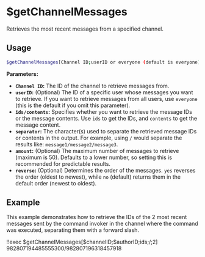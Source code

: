 # $getChannelMessages

Retrieves the most recent messages from a specified channel.

## Usage

```bash
$getChannelMessages[Channel ID;userID or everyone (default is everyone);ids/contents;separator;amount (max 50);reverse (yes/no, default is no)]
```

**Parameters:**

*   **`Channel ID`:**  The ID of the channel to retrieve messages from.
*   **`userID`:** (Optional) The ID of a specific user whose messages you want to retrieve. If you want to retrieve messages from all users, use `everyone` (this is the default if you omit this parameter).
*   **`ids/contents`:**  Specifies whether you want to retrieve the message IDs or the message contents.  Use `ids` to get the IDs, and `contents` to get the message content.
*   **`separator`:**  The character(s) used to separate the retrieved message IDs or contents in the output.  For example, using `/` would separate the results like: `message1/message2/message3`.
*   **`amount`:** (Optional) The maximum number of messages to retrieve (maximum is 50). Defaults to a lower number, so setting this is recommended for predictable results.
*   **`reverse`:** (Optional)  Determines the order of the messages.  `yes` reverses the order (oldest to newest), while `no` (default) returns them in the default order (newest to oldest).

## Example

This example demonstrates how to retrieve the IDs of the 2 most recent messages sent by the command invoker in the channel where the command was executed, separating them with a forward slash.

<discord-messages>
    <discord-message :bot="false" role-color="#ffcc9a" author="Member">
        !!exec $getChannelMessages[$channelID;$authorID;ids;/;2]
    </discord-message>
    <discord-message :bot="true" role-color="#0099ff" author="Custom Command" avatar="https://media.discordapp.net/avatars/725721249652670555/781224f90c3b841ba5b40678e032f74a.webp">
        982807194485555300/982807196318457918
    </discord-message>
</discord-messages>